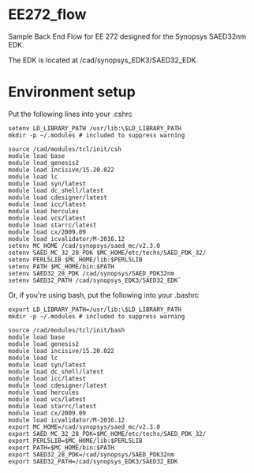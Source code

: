# EE272_flow
Sample Back End Flow for EE 272 designed for the Synopsys SAED32nm EDK.

The EDK is located at /cad/synopsys_EDK3/SAED32_EDK.


# Environment setup
Put the following lines into your .cshrc
~~~
setenv LD_LIBRARY_PATH /usr/lib:\$LD_LIBRARY_PATH
mkdir -p ~/.modules # included to suppress warning

source /cad/modules/tcl/init/csh
module load base
module load genesis2
module load incisive/15.20.022
module load lc
module load syn/latest
module load dc_shell/latest
module load cdesigner/latest
module load icc/latest
module load hercules
module load vcs/latest
module load starrc/latest
module load cx/2009.09
module load icvalidator/M-2016.12
setenv MC_HOME /cad/synopsys/saed_mc/v2.3.0
setenv SAED_MC_32_28_PDK $MC_HOME/etc/techs/SAED_PDK_32/
setenv PERL5LIB $MC_HOME/lib:$PERL5LIB
setenv PATH $MC_HOME/bin:$PATH
setenv SAED32_28_PDK /cad/synopsys/SAED_PDK32nm
setenv SAED32_PATH /cad/synopsys_EDK3/SAED32_EDK`
~~~

Or, if you're using bash, put the following into your .bashrc
~~~
export LD_LIBRARY_PATH=/usr/lib:\$LD_LIBRARY_PATH
mkdir -p ~/.modules # included to suppress warning

source /cad/modules/tcl/init/bash
module load base
module load genesis2
module load incisive/15.20.022
module load lc
module load syn/latest
module load dc_shell/latest
module load icc/latest
module load cdesigner/latest
module load hercules
module load vcs/latest
module load starrc/latest
module load cx/2009.09
module load icvalidator/M-2016.12
export MC_HOME=/cad/synopsys/saed_mc/v2.3.0
export SAED_MC_32_28_PDK=$MC_HOME/etc/techs/SAED_PDK_32/
export PERL5LIB=$MC_HOME/lib:$PERL5LIB
export PATH=$MC_HOME/bin:$PATH
export SAED32_28_PDK=/cad/synopsys/SAED_PDK32nm
export SAED32_PATH=/cad/synopsys_EDK3/SAED32_EDK
~~~
